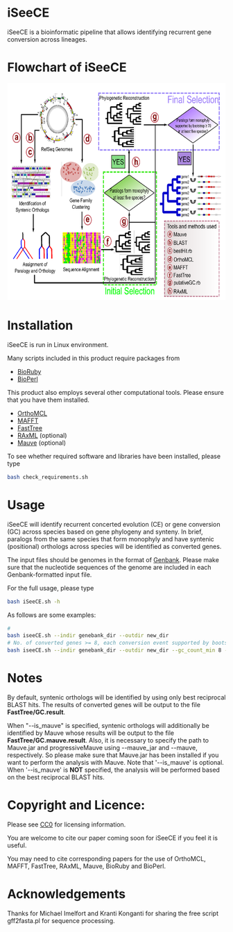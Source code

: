 # iSeeCE

iSeeCE is a bioinformatic pipeline that allows identifying recurrent gene conversion across lineages.

# Flowchart of iSeeCE
<div style="display:table-cell; vertical-align:middle; text-align:center">
<img src=images/Flowchart.png width=800 height=500></img>
</div>

# Installation
iSeeCE is run in Linux environment.

Many scripts included in this product require packages from
* [BioRuby](http://bioruby.org)
* [BioPerl](http://bioperl.org)

This product also employs several other computational tools. Please ensure that you have them installed.
* [OrthoMCL](http://orthomcl.org/orthomcl/) 
* [MAFFT](http://mafft.cbrc.jp/alignment/software/)
* [FastTree](http://darlinglab.org/blog/2015/03/23/not-so-fast-fasttree.html)
* [RAxML](https://sco.h-its.org/exelixis/software.html) (optional)
* [Mauve](http://darlinglab.org/mauve/mauve.html) (optional)

To see whether required software and libraries have been installed, please type 
```bash
bash check_requirements.sh
```

# Usage
iSeeCE will identify recurrent concerted evolution (CE) or gene conversion (GC) across species based on gene phylogeny and synteny. In brief, paralogs from the same species that form monophyly and have syntenic (positional) orthologs across species will be identified as converted genes.

The input files should be genomes in the format of [Genbank](https://www.ncbi.nlm.nih.gov/genbank/). Please make sure that the nucleotide sequences of the genome are included in each Genbank-formatted input file.

For the full usage, please type 
```bash
bash iSeeCE.sh -h
```

As follows are some examples:
```bash
#
bash iseeCE.sh --indir genebank_dir --outdir new_dir
# No. of converted genes >= 8, each conversion event supported by bootstrap >= 0.9
bash iseeCE.sh --indir genebank_dir --outdir new_dir --gc_count_min 8 --bootstrap 0.9
```

# Notes
By default, syntenic orthologs will be identified by using only best reciprocal BLAST hits. The results of converted genes will be output to the file **FastTree/GC.result**.

When "--is_mauve" is specified, syntenic orthologs will additionally be identified by Mauve whose results will be output to the file **FastTree/GC.mauve.result**. Also, it is necessary to specify the path to Mauve.jar and progressiveMauve using --mauve_jar and --mauve, respectively. So please make sure that Mauve.jar has been installed if you want to perform the analysis with Mauve. Note that '--is_mauve' is optional. When '--is_mauve' is **NOT** specified, the analysis will be performed based on the best reciprocal BLAST hits.

# Copyright and Licence:
Please see [CC0](https://creativecommons.org/share-your-work/public-domain/cc0/) for licensing information.

You are welcome to cite our paper coming soon for iSeeCE if you feel it is useful.

You may need to cite corresponding papers for the use of OrthoMCL, MAFFT, FastTree, RAxML, Mauve, BioRuby and BioPerl.

# Acknowledgements
Thanks for Michael Imelfort and Kranti Konganti for sharing the free script gff2fasta.pl for sequence processing.


